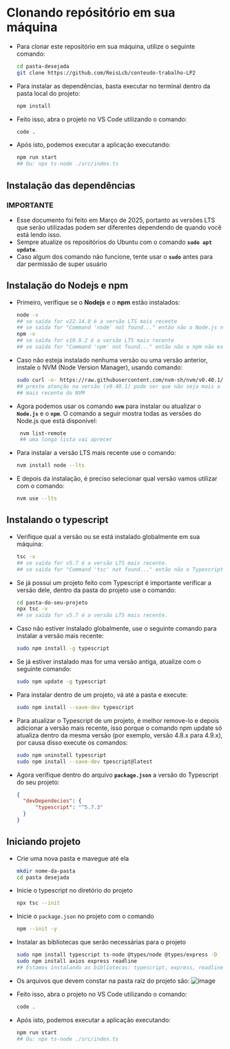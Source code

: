 # Clonando repósitório em sua máquina
- Para clonar este repositório em sua máquina, utilize o seguinte comando:
   ```bash
   cd pasta-desejada 
   git clone https://github.com/ReisLcb/conteudo-trabalho-LP2
   ```

- Para instalar as dependências, basta executar no terminal dentro da pasta local do projeto:
  ```bash
  npm install
  ```

- Feito isso, abra o projeto no VS Code utilizando o comando:
  ```bash
  code .
  ```

- Após isto, podemos executar a aplicação executando:
  ```bash
  npm run start
  ## Ou: npx ts-node ./src/index.ts
  ```

## Instalação das dependências 
### IMPORTANTE
- Esse documento foi feito em Março de 2025, portanto as versões LTS que serão utilizadas podem ser diferentes dependendo de quando você está lendo isso.
- Sempre atualize os repositórios do Ubuntu com o comando **`sudo apt update`**.
- Caso algum dos comando não funcione, tente usar o **`sudo`** antes para dar permissão de super usuário
  
## Instalação do Nodejs e npm
- Primeiro, verifique se o **Nodejs** e o **npm** estão instalados:
   ```bash
   node -v
   ## se saída for v22.14.0 é a versão LTS mais recente
   ## se saída for "Command 'node' not found..." então não o Node.js não está instalado
   npm -v
   ## se saída for v10.9.2 é a versão LTS mais recente
   ## se saída for "Command 'npm' not found..." então não o npm não está instalado
   ```
- Caso não esteja instalado nenhuma versão ou uma versão anterior, instale o NVM (Node Version Manager), usando comando:
  ```bash
  sudo curl -o- https://raw.githubusercontent.com/nvm-sh/nvm/v0.40.1/install.sh | bash source ~/.bashrc
  ## preste atenção na versão (v0.40.1) pode ser que não seja mais a versão
  ## mais recente do NVM
  ```
  
- Agora podemos usar os comando **`nvm`** para instalar ou atualizar o **`Node.js`** e o **`npm`**. O comando a seguir mostra todas as versões do Node.js que está disponível:
  ```bash
   nvm list-remote
   ## uma longa lista vai aprecer
  ```
  
- Para instalar a versão LTS mais recente use o comando:
  ```bash
  nvm install node --lts
  ```
  
- E depois da instalação, é preciso selecionar qual versão vamos utilizar com o comando:
  ```bash
  nvm use --lts
  ```

## Instalando o typescript
- Verifique qual a versão ou se está instalado globalmente em sua máquina:
  ```bash
  tsc -v
  ## se saída for v5.7 é a versão LTS mais recente.
  ## se saída for "Command 'tsc' not found..." então não o Typescript não está instalado.
  ```
  
- Se já possui um projeto feito com Typescript é importante verificar a versão dele, dentro da pasta do projeto use o comando:
  ```bash
  cd pasta-do-seu-projeto
  npx tsc -v
  ## se saída for v5.7 é a versão LTS mais recente.
  ```
  
- Caso não estiver instalado globalmente, use o seguinte comando para instalar a versão mais recente:
  ```bash
  sudo npm install -g typescript
  ```
  
- Se já estiver instalado mas for uma versão antiga, atualize com o seguinte comando:
  ```bash
  sudo npm update -g typescript
  ```
  
- Para instalar dentro de um projeto, vá até a pasta e execute:
  ```bash
  sudo npm install --save-dev typescript
  ```
  
- Para atualizar o Typescript de um projeto, é melhor remove-lo e depois adicionar a versão mais recente, isso porque o comando npm update só atualiza dentro da mesma versão (por exemplo, versão 4.8.x para 4.9.x), por causa disso execute os comandos:
  ```bash
  sudo npm uninstall typescript
  sudo npm install --save-dev tpescript@latest
  ```
  
- Agora verifique dentro do arquivo **`package.json`** a versão do Typescript do seu projeto:
  ```JSON
  {
	"devDependecies": {
		"typescript": "^5.7.3"
	}
  }
  ```

## Iniciando projeto
- Crie uma nova pasta e mavegue até ela
   ```bash
   mkdir nome-da-pasta
   cd pasta desejada
   ```
- Inicie o typescript no diretório do projeto
   ```bash
   npx tsc --init
   ```
- Inicie o `package.json` no projeto com o comando
   ```bash
   npm --init -y
   ```
  
- Instalar as bibliotecas que serão necessárias para o projeto
  ```bash
  sudo npm install typescript ts-node @types/node @types/express -D
  sudo npm install axios express readline
  ## Estamos instalando as bibliotecas: typescript, express, readline e axios
  ```

- Os arquivos que devem constar na pasta raíz do projeto são:
  ![image](https://github.com/user-attachments/assets/9417c7af-8010-4229-96ce-f33a68e59737)

- Feito isso, abra o projeto no VS Code utilizando o comando:
  ```bash
  code .
  ```

- Após isto, podemos executar a aplicação executando:
  ```bash
  npm run start
  ## Ou: npx ts-node ./src/index.ts
  ```
